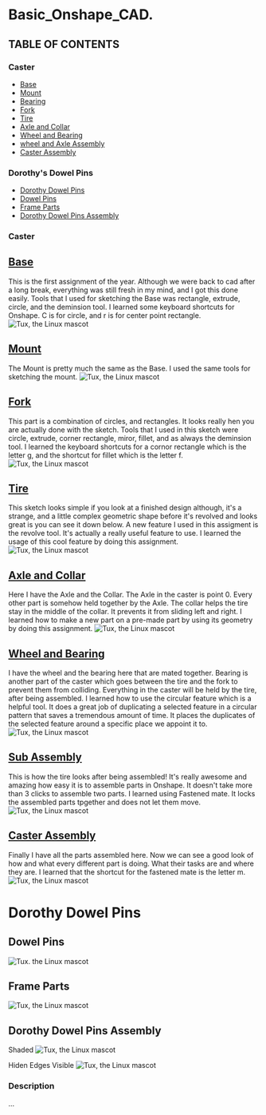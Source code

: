 # Basic_Onshape_CAD.

## TABLE OF CONTENTS
### Caster
* [Base](#Base)
* [Mount](#Mount)
* [Bearing](#Bearing)
* [Fork](#Fork)
* [Tire](#Tire)
* [Axle and Collar](#Axle-and-Collar)
* [Wheel and Bearing](#Wheel-and-Bearing)
* [wheel and Axle Assembly](wheel-and-Axle-Assembly)
* [Caster Assembly](#Caster-Assembly)

### Dorothy's Dowel Pins
* [Dorothy Dowel Pins](#Dorothy-Dowel-Pins)
* [Dowel Pins](#Dowel-Pins)
* [Frame Parts](#Frame-Parts)
* [Dorothy Dowel Pins Assembly](#Dorothy-Dowel-Pins-Assembly)
 
### Caster

## [Base](https://cvilleschools.onshape.com/documents/a1a8fbff1a52087c86742253/w/41d076647d3f34ffada20396/e/ab704ebd26d3af3a5872dc55)
This is the first assignment of the year. Although we were back to cad after a long break, everything was still fresh in my mind, and I got this done easily. Tools that I used for sketching the Base was rectangle, extrude, circle, and the deminsion tool. I learned some keyboard shortcuts for Onshape. C is for circle, and r is for center point rectangle.
 ![Tux, the Linux mascot](images/Base.PNG)
 
 ## [Mount](https://cvilleschools.onshape.com/documents/45af29bf07bcc67cdddb9f5f/w/842545aa3e03b2a4b8cc6685/e/e5955096f16f22f76e128d41)
 The Mount is pretty much the same as the Base. I used the same tools for sketching the mount. 
 ![Tux, the Linux mascot](images/Mount.PNG)
 
 ## [Fork](https://cvilleschools.onshape.com/documents/6e1209cf5b1a546f13e94c34/w/937fddc127df03bf9e80059c/e/9006052673757bfd6f746637)
 This part is a combination of circles, and rectangles. It looks really hen you are actually done with the sketch. Tools that I used in this sketch were circle, extrude, corner rectangle, miror, fillet, and as always the deminsion tool. I learned the keyboard shortcuts for a cornor rectangle which is the letter g, and the shortcut for fillet which is the letter f.
 ![Tux, the Linux mascot](https://github.com/afaqirz67/Basic_Onshape_CAD./blob/master/images/Fork.png)
 
 ## [Tire](https://cvilleschools.onshape.com/documents/0547010827caa2a2327b200a/w/ea23f9673d7bfbddfbf6f078/e/308f4d3feb4fa533d977fb9e)
 This sketch looks simple if you look at a finished design although, it's a strange, and a little complex geometric shape before it's revolved and looks great is you can see it down below. A new feature I used in this assigment is the revolve tool. It's actually a really useful feature to use. I learned the usage of this cool feature by doing this assignment. 
 ![Tux, the Linux mascot](images/Tire.png)
 
 ## [Axle and Collar](https://cvilleschools.onshape.com/documents/3412283156c6ef03c51b62f0/w/74258853918e3c6013f4552f/e/5ba64ff699a485ea18b4ef72)
 Here I have the Axle and the Collar. The Axle in the caster is point 0. Every other part is somehow held together by the Axle. The collar helps the tire stay in the middle of the collar. It prevents it from sliding left and right.  I learned how to make a new part on a pre-made part by using its geometry by doing this assignment. 
 ![Tux, the Linux mascot](https://github.com/afaqirz67/Basic_Onshape_CAD./blob/master/images/Axle%20and%20Collar.png)

 ## [Wheel and Bearing](https://cvilleschools.onshape.com/documents/90b8e4775c2488d93ee7121e/w/fa5765508ff0dc0b373c5c1f/e/77010210dab452b6c83e2c6f)
 I have the wheel and the bearing here that are mated together. Bearing is another part of the caster which goes between the tire and the fork to prevent them from colliding. Everything in the caster will be held by the tire, after being assembled. I learned how to use the circular feature which is a helpful tool. It does a great job of duplicating a selected feature in a circular pattern that saves a tremendous amount of time. It places the duplicates of the selected feature around a specific place we appoint it to.
 ![Tux, the Linux mascot](https://github.com/afaqirz67/Basic_Onshape_CAD./blob/master/images/Wheel%20and%20Bearing.png)
 
 ## [Sub Assembly](https://cvilleschools.onshape.com/documents/718d04b302bc9abda1306eae/w/e80a4655ccdcb3553d075d67/e/748012bee68ec1bc5cf413fd)
 This is how the tire looks after being assembled! It's really awesome and amazing how easy it is to assemble parts in Onshape. It doesn't take more than 3 clicks to assemble two parts. I learned using Fastened mate. It locks the assembled parts tpgether and does not let them move. 
 ![Tux, the Linux mascot](https://github.com/afaqirz67/Basic_Onshape_CAD./blob/master/images/wheel%20and%20Axle%20Assembly.png)
 
 ## [Caster Assembly](https://cvilleschools.onshape.com/documents/24268be370a1901126b6e124/w/6c33b005d84a94f533b0982d/e/d6c9ce60cd1b80d16e25b4f4)
 Finally I have all the parts assembled here. Now we can see a good look of how and what every different part is doing. What their tasks are and where they are. I learned that the shortcut for the fastened mate is the letter m.
 ![Tux, the Linux mascot](https://github.com/afaqirz67/Basic_Onshape_CAD./blob/master/images/Caster%20Assembly.png)

 
 # Dorothy Dowel Pins
 ## Dowel Pins
 ![Tux. the Linux mascot](https://github.com/afaqirz67/Basic_Onshape_CAD./blob/master/images/Dowels%20Pins.png)
 
 ## Frame Parts
 ![Tux, the Linux mascot](https://github.com/afaqirz67/Basic_Onshape_CAD./blob/master/images/Dorothy's%20Dowel%20Pins_part.png)
 
 ## Dorothy Dowel Pins Assembly
 Shaded
 ![Tux, the Linux mascot](https://github.com/afaqirz67/Basic_Onshape_CAD./blob/master/images/Dorothy's%20Dowel%20Pins-shaded.png)
 
  Hiden Edges Visible
 ![Tux, the Linux mascot](https://github.com/afaqirz67/Basic_Onshape_CAD./blob/master/images/Dorothy's%20Dowel%20Pins.png)
 ### Description
 ...
 
